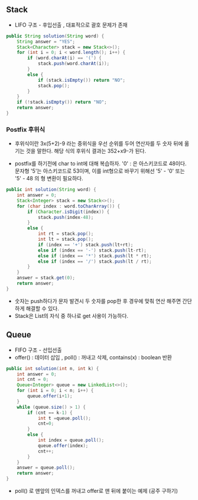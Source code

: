 ## Stack

- LIFO 구조 - 후입선출 , 대표적으로 괄호 문제가 존재 

```JAVA
public String solution(String word) {
    String answer = "YES";
    Stack<Character> stack = new Stack<>();
    for (int i = 0; i < word.length(); i++) {
        if (word.charAt(i) == '(') {
            stack.push(word.charAt(i));
        }
        else {
            if (stack.isEmpty()) return "NO";
            stack.pop();
        }
    }
    if (!stack.isEmpty()) return "NO";
    return answer;
}
```



### Postfix 후위식

- 후위식이란 3x(5+2)-9 라는 중위식을 우선 순위를 두어 연산자를 두 숫자 뒤에 옮기는 것을 말한다. 해당 식의 후위식 결과는 352+x9-가 된다.

- postfix를 하기전에 char to int에 대해 복습하자. '0' : 은 아스키코드로 48이다. 문자형 '5'는 아스키코드로 53이며, 이를 int형으로 바꾸기 위해선 '5' - '0' 또는 '5' - 48 의 형 변환이 필요하다.  

```java
public int solution(String word) {
    int answer = 0;
    Stack<Integer> stack = new Stack<>();
    for (char index : word.toCharArray()) {
        if (Character.isDigit(index)) {
            stack.push(index-48);
        }
        else {
            int rt = stack.pop();
            int lt = stack.pop();
            if (index == '+') stack.push(lt+rt);
            else if (index == '-') stack.push(lt-rt);
            else if (index == '*') stack.push(lt * rt);
            else if (index == '/') stack.push(lt / rt);
        }
    }
    answer = stack.get(0);
    return answer;
}
```

- 숫자는 push하다가 문자 발견시 두 숫자를 pop한 후 경우에 맞춰 연산 해주면 간단하게 해결할 수 있다. 
- Stack은 List의 자식 중 하나로 get 사용이 가능하다. 



## Queue

- FIFO 구조 - 선입선출
- offer()  : 데이터 삽입 , poll() : 꺼내고 삭제, contains(x) : boolean 반환  

```java
public int solution(int n, int k) {
    int answer = 0;
    int cnt = 0;
    Queue<Integer> queue = new LinkedList<>();
    for (int i = 0; i < n; i++) {
        queue.offer(i+1);
    }
    while (queue.size() > 1) {
        if (cnt == k-1) {
            int t =queue.poll();
            cnt=0;
        }
        else {
            int index = queue.poll();
            queue.offer(index);
            cnt++;
        }
    }
    answer = queue.poll();
    return answer;
}
```

- poll() 로 맨앞의 인덱스를 꺼내고 offer로 맨 뒤에 붙이는 예제 (공주 구하기)